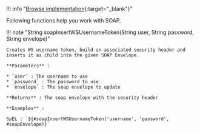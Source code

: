 <!--
  ~ SPDX-FileCopyrightText: 2017-2024 Enedis
  ~
  ~ SPDX-License-Identifier: Apache-2.0
  ~
-->

!!! info "[Browse implementation](https://github.com/chutney-testing/chutney/blob/main/chutney/action-impl/src/main/java/com/chutneytesting/action/function/SoapFunction.java){:target="_blank"}"

Following functions help you work with SOAP.

!!! note "String soapInsertWSUsernameToken(String user, String password, String envelope)"

    Creates WS username token, build an associated security header and inserts it as child into the given SOAP Envelope.

    **Parameters** :

    * `user` : The username to use
    * `password` : The password to use
    * `envelope` : The soap envelope to update

    **Returns** : The soap envelope with the security header

    **Examples** :

    SpEL : `${#soapInsertWSUsernameToken('username', 'password', #soapEnvelope)}`
